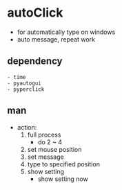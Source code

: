 # autoClick
- for automatically type on windows
- auto message, repeat work

## dependency
    - time
    - pyautogui
    - pyperclick

## man
- action:
    1. full process
        - do 2 ~ 4
    2. set mouse position
    3. set message
    4. type to specified position
    5. show setting
        - show setting now